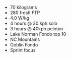 - 70 kilograms
- 280 fresh FTP
- 4.0 W/kg
- 4 hours @ 30 kph solo
- 3 hours @ 40kph peloton
- Lake Norman Fondo top 10
- NC Mountains
- Goblin Fondo 
- Sprint focus
